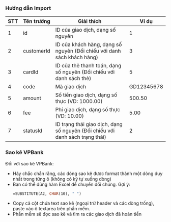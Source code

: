 ### Hướng dẫn Import

| STT | Tên trường | Giải thích                                                                   | Ví dụ      |
|-----|------------|------------------------------------------------------------------------------|------------|
| 1   | id         | ID của giao dịch, dạng số nguyên                                             | 1          |
| 2   | customerId | ID của khách hàng, dạng số nguyên (Đối chiếu với danh sách khách hàng)       | 3          |
| 3   | cardId     | ID của thẻ thanh toán, dạng số nguyên (Đối chiếu với danh sách thẻ)          | 5          |
| 4   | code       | Mã giao dịch                                                                 | GD12345678 |
| 5   | amount     | Số tiền giao dịch, dạng số thực (VD: 1000.00)                                | 500.50     |
| 6   | fee        | Phí giao dịch, dạng số thực (VD: 10.00)                                      | 5.00       |
| 7   | statusId   | ID trạng thái giao dịch, dạng số nguyên (Đối chiếu với danh sách trạng thái) | 2          |

### Sao kê VPBank

Đối với sao kê VPBank:

- Hãy chắc chắn rằng, các dòng sao kê được format thành một dòng duy nhất trong từng ô (không có ký tự xuống dòng)
- Bạn có thể dùng hàm Excel để chuyển đổi chúng. Gợi ý:
	```vb
	=SUBSTITUTE(A2, CHAR(10), " ")
	```
- Copy cả cột chứa text sao kê (ngoại trừ header và các dòng trống), paste vào ô textarea trên phần mềm.
- Phần mềm sẽ đọc sao kê và tìm ra các giao dịch đã hoàn tiền
  